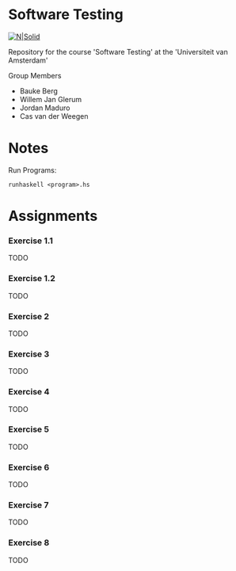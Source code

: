 # Software Testing

[![N|Solid](https://upload.wikimedia.org/wikipedia/commons/4/43/Haskell-Logo-Variation.png)](https://www.haskell.org/)

Repository for the course 'Software Testing' at the 'Universiteit van Amsterdam'

Group Members
  - Bauke Berg
  - Willem Jan Glerum
  - Jordan Maduro
  - Cas van der Weegen

# Notes
Run Programs:
```
runhaskell <program>.hs
```

# Assignments
### Exercise 1.1
TODO
### Exercise 1.2
TODO
### Exercise 2
TODO
### Exercise 3
TODO
### Exercise 4
TODO
### Exercise 5
TODO
### Exercise 6
TODO
### Exercise 7
TODO
### Exercise 8
TODO
